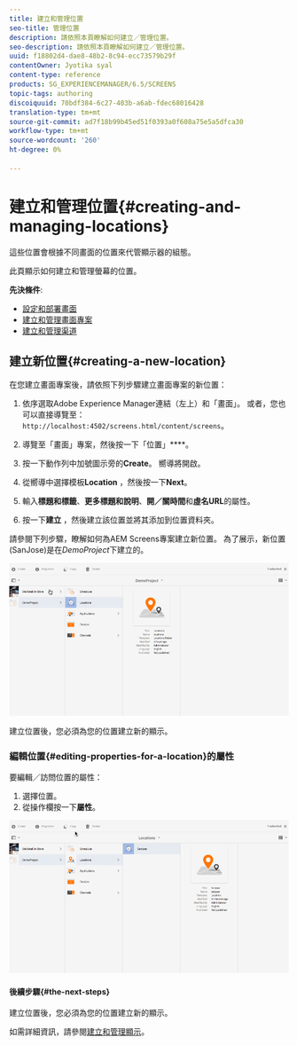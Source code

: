 ```yaml
---
title: 建立和管理位置
seo-title: 管理位置
description: 請依照本頁瞭解如何建立／管理位置。
seo-description: 請依照本頁瞭解如何建立／管理位置。
uuid: f18802d4-dae8-48b2-8c94-ecc73579b29f
contentOwner: Jyotika syal
content-type: reference
products: SG_EXPERIENCEMANAGER/6.5/SCREENS
topic-tags: authoring
discoiquuid: 70bdf384-6c27-403b-a6ab-fdec68016428
translation-type: tm+mt
source-git-commit: ad7f18b99b45ed51f0393a0f608a75e5a5dfca30
workflow-type: tm+mt
source-wordcount: '260'
ht-degree: 0%

---
```



# 建立和管理位置{#creating-and-managing-locations}

這些位置會根據不同畫面的位置來代管顯示器的組態。

此頁顯示如何建立和管理螢幕的位置。

**先決條件**:

* [設定和部署畫面](configuring-screens-introduction.md)
* [建立和管理畫面專案](creating-a-screens-project.md)
* [建立和管理渠道](managing-channels.md)

## 建立新位置{#creating-a-new-location}

在您建立畫面專案後，請依照下列步驟建立畫面專案的新位置：

1. 依序選取Adobe Experience Manager連結（左上）和「畫面」。 或者，您也可以直接導覽至：`http://localhost:4502/screens.html/content/screens`。
1. 導覽至「畫面」專案，然後按一下「位置」****。
1. 按一下動作列中加號圖示旁的&#x200B;**Create**。 嚮導將開啟。
1. 從嚮導中選擇模板&#x200B;**Location** ，然後按一下&#x200B;**Next**。

1. 輸入&#x200B;**標題和標籤**、**更多標題和說明**、**開／關時間**&#x200B;和&#x200B;**虛名URL**&#x200B;的屬性。

1. 按一下&#x200B;**建立** ，然後建立該位置並將其添加到位置資料夾。

請參閱下列步驟，瞭解如何為AEM Screens專案建立新位置。 為了展示，新位置(SanJose)是在&#x200B;*DemoProject*&#x200B;下建立的。

![player2](assets/player2.gif)

建立位置後，您必須為您的位置建立新的顯示。

### 編輯位置{#editing-properties-for-a-location}的屬性

要編輯／訪問位置的屬性：

1. 選擇位置。
1. 從操作欄按一下&#x200B;**屬性**。

![player3](assets/player3.gif)

#### 後續步驟{#the-next-steps}

建立位置後，您必須為您的位置建立新的顯示。

如需詳細資訊，請參閱[建立和管理顯示](managing-displays.md)。
